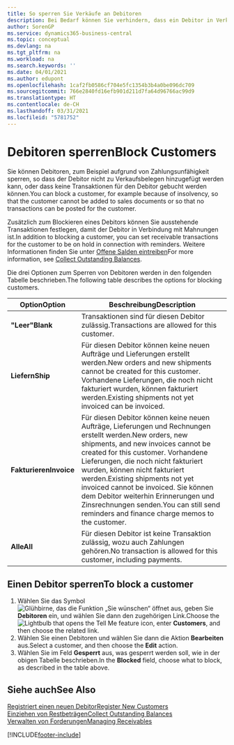 ```yaml
---
title: So sperren Sie Verkäufe an Debitoren
description: Bei Bedarf können Sie verhindern, dass ein Debitor in Verkaufsbelege und andere Verkaufstransaktionen aufgenommen wird.
author: SorenGP
ms.service: dynamics365-business-central
ms.topic: conceptual
ms.devlang: na
ms.tgt_pltfrm: na
ms.workload: na
ms.search.keywords: ''
ms.date: 04/01/2021
ms.author: edupont
ms.openlocfilehash: 1caf2fb0586cf704e5fc1354b3b4a0be096dc709
ms.sourcegitcommit: 766e2840fd16efb901d211d7fa64d96766ac99d9
ms.translationtype: HT
ms.contentlocale: de-CH
ms.lasthandoff: 03/31/2021
ms.locfileid: "5781752"
---
```

# <a name="block-customers"></a><span data-ttu-id="02e58-103">Debitoren sperren</span><span class="sxs-lookup"><span data-stu-id="02e58-103">Block Customers</span></span>
<span data-ttu-id="02e58-104">Sie können Debitoren, zum Beispiel aufgrund von Zahlungsunfähigkeit sperren, so dass der Debitor nicht zu Verkaufsbelegen hinzugefügt werden kann, oder dass keine Transaktionen für den Debitor gebucht werden können.</span><span class="sxs-lookup"><span data-stu-id="02e58-104">You can block a customer, for example because of insolvency, so that the customer cannot be added to sales documents or so that no transactions can be posted for the customer.</span></span>

<span data-ttu-id="02e58-105">Zusätzlich zum Blockieren eines Debitors können Sie ausstehende Transaktionen festlegen, damit der Debitor in Verbindung mit Mahnungen ist.</span><span class="sxs-lookup"><span data-stu-id="02e58-105">In addition to blocking a customer, you can set receivable transactions for the customer to be on hold in connection with reminders.</span></span> <span data-ttu-id="02e58-106">Weitere Informationen finden Sie unter [Offene Salden eintreiben](receivables-collect-outstanding-balances.md)</span><span class="sxs-lookup"><span data-stu-id="02e58-106">For more information, see [Collect Outstanding Balances](receivables-collect-outstanding-balances.md).</span></span>   

<span data-ttu-id="02e58-107">Die drei Optionen zum Sperren von Debitoren werden in den folgenden Tabelle beschrieben.</span><span class="sxs-lookup"><span data-stu-id="02e58-107">The following table describes the options for blocking customers.</span></span>  

|<span data-ttu-id="02e58-108">Option</span><span class="sxs-lookup"><span data-stu-id="02e58-108">Option</span></span>|<span data-ttu-id="02e58-109">Beschreibung</span><span class="sxs-lookup"><span data-stu-id="02e58-109">Description</span></span>|  
|--------------------|------------|  
|<span data-ttu-id="02e58-110">**"Leer"**</span><span class="sxs-lookup"><span data-stu-id="02e58-110">**Blank**</span></span>|<span data-ttu-id="02e58-111">Transaktionen sind für diesen Debitor zulässig.</span><span class="sxs-lookup"><span data-stu-id="02e58-111">Transactions are allowed for this customer.</span></span>|
|<span data-ttu-id="02e58-112">**Liefern**</span><span class="sxs-lookup"><span data-stu-id="02e58-112">**Ship**</span></span>|<span data-ttu-id="02e58-113">Für diesen Debitor können keine neuen Aufträge und Lieferungen erstellt werden.</span><span class="sxs-lookup"><span data-stu-id="02e58-113">New orders and new shipments cannot be created for this customer.</span></span> <span data-ttu-id="02e58-114">Vorhandene Lieferungen, die noch nicht fakturiert wurden, können fakturiert werden.</span><span class="sxs-lookup"><span data-stu-id="02e58-114">Existing shipments not yet invoiced can be invoiced.</span></span>|  
|<span data-ttu-id="02e58-115">**Fakturieren**</span><span class="sxs-lookup"><span data-stu-id="02e58-115">**Invoice**</span></span>|<span data-ttu-id="02e58-116">Für diesen Debitor können keine neuen Aufträge, Lieferungen und Rechnungen erstellt werden.</span><span class="sxs-lookup"><span data-stu-id="02e58-116">New orders, new shipments, and new invoices cannot be created for this customer.</span></span> <span data-ttu-id="02e58-117">Vorhandene Lieferungen, die noch nicht fakturiert wurden, können nicht fakturiert werden.</span><span class="sxs-lookup"><span data-stu-id="02e58-117">Existing shipments not yet invoiced cannot be invoiced.</span></span> <span data-ttu-id="02e58-118">Sie können dem Debitor weiterhin Erinnerungen und Zinsrechnungen senden.</span><span class="sxs-lookup"><span data-stu-id="02e58-118">You can still send reminders and finance charge memos to the customer.</span></span>|  
|<span data-ttu-id="02e58-119">**Alle**</span><span class="sxs-lookup"><span data-stu-id="02e58-119">**All**</span></span>|<span data-ttu-id="02e58-120">Für diesen Debitor ist keine Transaktion zulässig, wozu auch Zahlungen gehören.</span><span class="sxs-lookup"><span data-stu-id="02e58-120">No transaction is allowed for this customer, including payments.</span></span>|  

## <a name="to-block-a-customer"></a><span data-ttu-id="02e58-121">Einen Debitor sperren</span><span class="sxs-lookup"><span data-stu-id="02e58-121">To block a customer</span></span>  
1. <span data-ttu-id="02e58-122">Wählen Sie das Symbol ![Glühbirne, das die Funktion „Sie wünschen“ öffnet](media/ui-search/search_small.png "Tell Me-Funktion") aus, geben Sie **Debitoren** ein, und wählen Sie dann den zugehörigen Link.</span><span class="sxs-lookup"><span data-stu-id="02e58-122">Choose the ![Lightbulb that opens the Tell Me feature](media/ui-search/search_small.png "Tell me what you want to do") icon, enter **Customers**, and then choose the related link.</span></span>
2. <span data-ttu-id="02e58-123">Wählen Sie einen Debitoren und wählen Sie dann die Aktion **Bearbeiten** aus.</span><span class="sxs-lookup"><span data-stu-id="02e58-123">Select a customer, and then choose the **Edit** action.</span></span>
3. <span data-ttu-id="02e58-124">Wählen Sie im Feld **Gesperrt** aus, was gesperrt werden soll, wie in der obigen Tabelle beschrieben.</span><span class="sxs-lookup"><span data-stu-id="02e58-124">In the **Blocked** field, choose what to block, as described in the table above.</span></span>

## <a name="see-also"></a><span data-ttu-id="02e58-125">Siehe auch</span><span class="sxs-lookup"><span data-stu-id="02e58-125">See Also</span></span>  
[<span data-ttu-id="02e58-126">Registriert einen neuen Debitor</span><span class="sxs-lookup"><span data-stu-id="02e58-126">Register New Customers</span></span>](sales-how-register-new-customers.md)  
[<span data-ttu-id="02e58-127">Einziehen von Restbeträgen</span><span class="sxs-lookup"><span data-stu-id="02e58-127">Collect Outstanding Balances</span></span>](receivables-collect-outstanding-balances.md)  
[<span data-ttu-id="02e58-128">Verwalten von Forderungen</span><span class="sxs-lookup"><span data-stu-id="02e58-128">Managing Receivables</span></span>](receivables-manage-receivables.md)  


[!INCLUDE[footer-include](includes/footer-banner.md)]